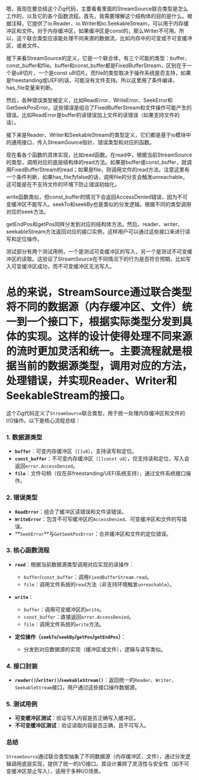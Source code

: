 嗯，我现在要总结这个Zig代码，主要看看里面的StreamSource联合类型是怎么工作的，以及它的各个函数流程。首先，我需要理解这个结构体的目的是什么。根据注释，它提供了io.Reader、io.Writer和io.SeekableStream，可以用于内存缓冲区和文件。对于内存缓冲区，如果缓冲区是const的，那么Writer不可用。所以，这个联合类型应该能处理不同来源的数据流，比如内存中的可变或不可变缓冲区，或者文件。

接下来看StreamSource的定义，它是一个联合体，有三个可能的类型：buffer、const_buffer和file。buffer和const_buffer都是FixedBufferStream，区别在于一个是u8切片，一个是const u8切片。而file的类型取决于操作系统是否支持，如果是freestanding或UEFI的话，可能没有文件支持。所以这里用了条件编译，has_file变量来判断。

然后，各种错误类型被定义，比如ReadError、WriteError、SeekError和GetSeekPosError。这些错误是组合了FixedBufferStream和文件操作可能产生的错误。比如ReadError是buffer的读错误加上文件的读错误（如果支持文件的话）。

接下来是Reader、Writer和SeekableStream的类型定义，它们都是基于io模块中的通用接口，传入StreamSource指针、错误类型和对应的函数。

现在看各个函数的具体实现，比如read函数。在read中，根据当前StreamSource的类型，调用对应的底层结构体的read方法。如果是buffer或const_buffer，就调用FixedBufferStream的read；如果是file，则调用文件的read方法。注意这里有一个条件判断，如果has_file为false的话，调用file的分支会触发unreachable，这可能是在不支持文件的环境下防止错误初始化。

write函数类似，但const_buffer的情况下会返回AccessDenied错误，因为不可变缓冲区不能写入。seekTo和seekBy也是类似的分发逻辑，根据不同的类型调用对应的seek方法。

getEndPos和getPos同样分发到对应的结构体方法。然后，reader、writer、seekableStream方法返回对应的接口实例，这样用户可以通过这些接口来进行读写和定位操作。

测试部分有两个测试用例，一个是测试可变缓冲区的写入，另一个是测试不可变缓冲区的读取。这验证了StreamSource在不同情况下的行为是否符合预期，比如写入可变缓冲区成功，而不可变缓冲区无法写入。

总的来说，StreamSource通过联合类型将不同的数据源（内存缓冲区、文件）统一到一个接口下，根据实际类型分发到具体的实现。这样的设计使得处理不同来源的流时更加灵活和统一。主要流程就是根据当前的数据源类型，调用对应的方法，处理错误，并实现Reader、Writer和SeekableStream的接口。
================================================
这个Zig代码定义了`StreamSource`联合类型，用于统一处理内存缓冲区和文件的I/O操作。以下是核心流程总结：

### 1. **数据源类型**
- **`buffer`**：可变内存缓冲区（`[]u8`），支持读写和定位。
- **`const_buffer`**：不可变内存缓冲区（`[]const u8`），仅支持读和定位，写入会返回`error.AccessDenied`。
- **`file`**：文件句柄（仅在非freestanding/UEFI系统支持），通过文件系统接口操作。

### 2. **错误类型**
- **`ReadError`**：组合了缓冲区读错误和文件读错误。
- **`WriteError`**：包含不可写缓冲区的`AccessDenied`、可变缓冲区和文件的写错误。
- **`SeekError`**与`GetSeekPosError`：合并缓冲区和文件的定位错误。

### 3. **核心函数流程**
- **`read`**：根据当前数据源类型调用对应实现的读操作：
  - `buffer`/`const_buffer`：调用`FixedBufferStream.read`。
  - `file`：调用文件系统的`read`方法（非支持环境触发`unreachable`）。
  
- **`write`**：
  - `buffer`：调用可变缓冲区的`write`。
  - `const_buffer`：直接返回`error.AccessDenied`。
  - `file`：调用文件系统的`write`方法。

- **定位操作（`seekTo`/`seekBy`/`getPos`/`getEndPos`）**：
  - 分发到对应数据源的实现（缓冲区或文件），逻辑与读写类似。

### 4. **接口封装**
- **`reader()`/`writer()`/`seekableStream()`**：返回统一的`Reader`、`Writer`、`SeekableStream`接口，用户通过这些接口操作数据源。

### 5. **测试用例**
- **可变缓冲区测试**：验证写入内容是否正确写入缓冲区。
- **不可变缓冲区测试**：验证读取内容是否正确，且不可写入。

### 总结
`StreamSource`通过联合类型抽象了不同数据源（内存缓冲区、文件），通过分发逻辑调用底层实现，提供了统一的I/O接口。其设计兼顾了灵活性与安全性（如不可变缓冲区禁止写入），适用于多种I/O场景。